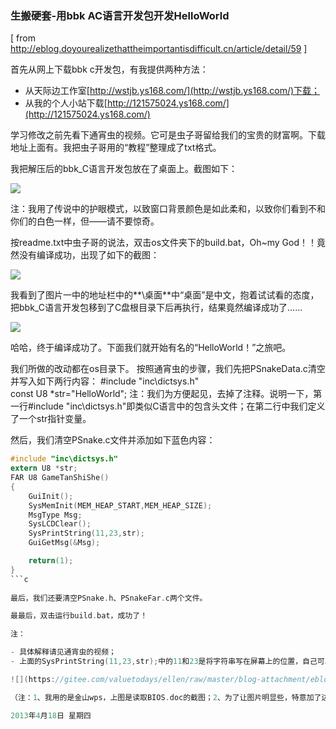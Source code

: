 ### 生搬硬套-用bbk AC语言开发包开发HelloWorld

[ from http://eblog.doyourealizethattheimportantisdifficult.cn/article/detail/59 ]


首先从网上下载bbk c开发包，有我提供两种方法：
- 从天际边工作室[http://wstjb.ys168.com/](http://wstjb.ys168.com/)下载；
- 从我的个人小站下载[http://121575024.ys168.com/](http://121575024.ys168.com/)

学习修改之前先看下通宵虫的视频。它可是虫子哥留给我们的宝贵的财富啊。下载地址上面有。我把虫子哥用的“教程”整理成了txt格式。

我把解压后的bbk_C语言开发包放在了桌面上。截图如下：

![](https://gitee.com/valuetodays/ellen/raw/master/blog-attachment/eblog/20190613/file_list.png)

注：我用了传说中的护眼模式，以致窗口背景颜色是如此柔和，以致你们看到不和你们的白色一样，但——请不要惊奇。


按readme.txt中虫子哥的说法，双击os文件夹下的build.bat，Oh~my God！！竟然没有编译成功，出现了如下的截图：

![](https://gitee.com/valuetodays/ellen/raw/master/blog-attachment/eblog/20190613/error.png)

我看到了图片一中的地址栏中的**\桌面\**中“桌面”是中文，抱着试试看的态度，把bbk_C语言开发包移到了C盘根目录下后再执行，结果竟然编译成功了……

![](https://gitee.com/valuetodays/ellen/raw/master/blog-attachment/eblog/20190613/right.png)


哈哈，终于编译成功了。下面我们就开始有名的“HelloWorld！”之旅吧。

我们所做的改动都在os目录下。
按照通宵虫的步骤，我们先把PSnakeData.c清空并写入如下两行内容：
#include "inc\dictsys.h"	
const U8 *str="HelloWorld";
注：我们为方便起见，去掉了注释。说明一下，第一行#include "inc\dictsys.h"即类似C语言中的包含头文件；在第二行中我们定义了一个str指针变量。

然后，我们清空PSnake.c文件并添加如下蓝色内容：

```c
#include "inc\dictsys.h"
extern U8 *str;	
FAR U8 GameTanShiShe()
{
	GuiInit();	
	SysMemInit(MEM_HEAP_START,MEM_HEAP_SIZE);
	MsgType Msg;
	SysLCDClear();
	SysPrintString(11,23,str);	
	GuiGetMsg(&Msg);

	return(1);	
}
```c
	
最后，我们还要清空PSnake.h、PSnakeFar.c两个文件。

最最后，双击运行build.bat，成功了！

注：

- 具体解释请见通宵虫的视频；
- 上面的SysPrintString(11,23,str);中的11和23是将字符串写在屏幕上的位置，自己可以任意换，但不要太大，我试了1000和100后屏幕上什么也不显示，而用171和61竟然有显示。它们是U8类型的数据，不要超过其表达范围，范围如下：

![](https://gitee.com/valuetodays/ellen/raw/master/blog-attachment/eblog/20190613/fillRect.png)

（注：1、我用的是金山wps，上图是读取BIOS.doc的截图；2、为了让图片明显些，特意加了边框。）

2013年4月18日 星期四
